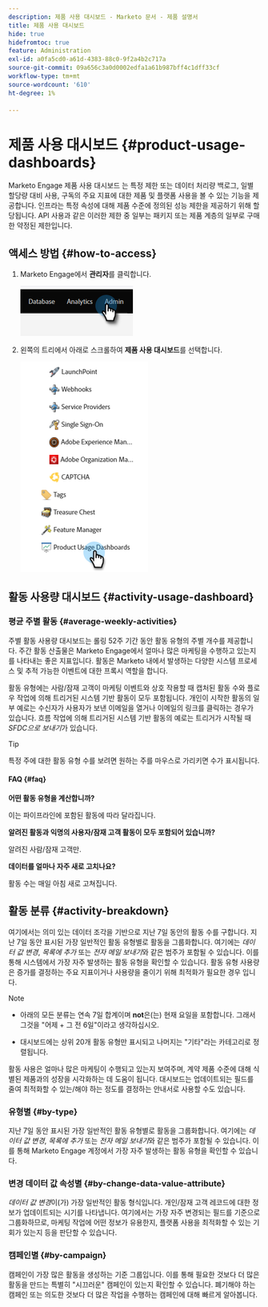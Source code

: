 ```yaml
---
description: 제품 사용 대시보드 - Marketo 문서 - 제품 설명서
title: 제품 사용 대시보드
hide: true
hidefromtoc: true
feature: Administration
exl-id: a0fa5cd0-a61d-4383-88c0-9f2a4b2c717a
source-git-commit: 09a656c3a0d0002edfa1a61b987bff4c1dff33cf
workflow-type: tm+mt
source-wordcount: '610'
ht-degree: 1%

---
```


# 제품 사용 대시보드 {#product-usage-dashboards}

Marketo Engage 제품 사용 대시보드 는 특정 제한 또는 데이터 처리량 백로그, 일별 할당량 대비 사용, 구독의 주요 지표에 대한 제품 및 플랫폼 사용을 볼 수 있는 기능을 제공합니다. 인프라는 특정 속성에 대해 제품 수준에 정의된 성능 제한을 제공하기 위해 할당됩니다. API 사용과 같은 이러한 제한 중 일부는 패키지 또는 제품 계층의 일부로 구매한 약정된 제한입니다.

## 액세스 방법 {#how-to-access}

1. Marketo Engage에서 **관리자**&#x200B;를 클릭합니다.

   ![](assets/product-usage-dashboards-1.png)

1. 왼쪽의 트리에서 아래로 스크롤하여 **제품 사용 대시보드**&#x200B;를 선택합니다.

   ![](assets/product-usage-dashboards-2.png)

## 활동 사용량 대시보드 {#activity-usage-dashboard}

### 평균 주별 활동 {#average-weekly-activities}

주별 활동 사용량 대시보드는 롤링 52주 기간 동안 활동 유형의 주별 개수를 제공합니다. 주간 활동 산출물은 Marketo Engage에서 얼마나 많은 마케팅을 수행하고 있는지를 나타내는 좋은 지표입니다. 활동은 Marketo 내에서 발생하는 다양한 시스템 프로세스 및 추적 가능한 이벤트에 대한 프록시 역할을 합니다.

활동 유형에는 사람/잠재 고객이 마케팅 이벤트와 상호 작용할 때 캡처된 활동 수와 플로우 작업에 의해 트리거된 시스템 기반 활동이 모두 포함됩니다. 개인이 시작한 활동의 일부 예로는 수신자가 사용자가 보낸 이메일을 열거나 이메일의 링크를 클릭하는 경우가 있습니다. 흐름 작업에 의해 트리거된 시스템 기반 활동의 예로는 트리거가 시작될 때 _SFDC으로 보내기_&#x200B;가 있습니다.

>[!TIP]
>
>특정 주에 대한 활동 유형 수를 보려면 원하는 주를 마우스로 가리키면 수가 표시됩니다.

#### FAQ {#faq}

**어떤 활동 유형을 계산합니까?**

이는 파이프라인에 포함된 활동에 따라 달라집니다.

**알려진 활동과 익명의 사용자/잠재 고객 활동이 모두 포함되어 있습니까?**

알려진 사람/잠재 고객만.

**데이터를 얼마나 자주 새로 고치나요?**

활동 수는 매일 아침 새로 고쳐집니다.

## 활동 분류 {#activity-breakdown}

여기에서는 의미 있는 데이터 조각을 기반으로 지난 7일 동안의 활동 수를 구합니다. 지난 7일 동안 표시된 가장 일반적인 활동 유형별로 활동을 그룹화합니다. 여기에는 _데이터 값 변경_, _목록에 추가_ 또는 _전자 메일 보내기_&#x200B;와 같은 범주가 포함될 수 있습니다. 이를 통해 시스템에서 가장 자주 발생하는 활동 유형을 확인할 수 있습니다. 활동 유형 사용량은 증가를 결정하는 주요 지표이거나 사용량을 줄이기 위해 최적화가 필요한 경우 입니다.

>[!NOTE]
>
>* 아래의 모든 분류는 연속 7일 합계이며 **not**&#x200B;은(는) 현재 요일을 포함합니다. 그래서 그것을 &quot;어제 + 그 전 6일&quot;이라고 생각하십시오.
>
>* 대시보드에는 상위 20개 활동 유형만 표시되고 나머지는 &quot;기타&quot;라는 카테고리로 정렬됩니다.

활동 사용은 얼마나 많은 마케팅이 수행되고 있는지 보여주며, 계약 제품 수준에 대해 식별된 제품과의 성장을 시각화하는 데 도움이 됩니다. 대시보드는 업데이트되는 필드를 줄여 최적화할 수 있는/해야 하는 정도를 결정하는 안내서로 사용할 수도 있습니다.

### 유형별 {#by-type}

지난 7일 동안 표시된 가장 일반적인 활동 유형별로 활동을 그룹화합니다. 여기에는 _데이터 값 변경_, _목록에 추가_ 또는 _전자 메일 보내기_&#x200B;와 같은 범주가 포함될 수 있습니다. 이를 통해 Marketo Engage 계정에서 가장 자주 발생하는 활동 유형을 확인할 수 있습니다.

### 변경 데이터 값 속성별 {#by-change-data-value-attribute}

_데이터 값 변경_&#x200B;이(가) 가장 일반적인 활동 형식입니다. 개인/잠재 고객 레코드에 대한 정보가 업데이트되는 시기를 나타냅니다. 여기에서는 가장 자주 변경되는 필드를 기준으로 그룹화하므로, 마케팅 작업에 어떤 정보가 유용한지, 플랫폼 사용을 최적화할 수 있는 기회가 있는지 등을 판단할 수 있습니다.

### 캠페인별 {#by-campaign}

캠페인이 가장 많은 활동을 생성하는 기준 그룹입니다. 이를 통해 필요한 것보다 더 많은 활동을 만드는 특별히 &quot;시끄러운&quot; 캠페인이 있는지 확인할 수 있습니다. 폐기해야 하는 캠페인 또는 의도한 것보다 더 많은 작업을 수행하는 캠페인에 대해 빠르게 알아봅니다.
